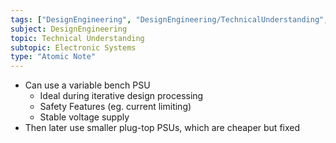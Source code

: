 ```yaml
---
tags: ["DesignEngineering", "DesignEngineering/TechnicalUnderstanding", "DesignEngineering/TechnicalUnderstanding/ElectronicSystems", "DesignEngineering/TechnicalUnderstanding/ElectronicSystems/Components"]
subject: DesignEngineering
topic: Technical Understanding
subtopic: Electronic Systems
type: "Atomic Note"
---
```


 - Can use a variable bench PSU
	 - Ideal during iterative design processing
	 - Safety Features (eg. current limiting)
	 - Stable voltage supply
 - Then later use smaller plug-top PSUs, which are cheaper but fixed